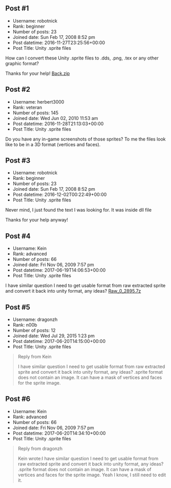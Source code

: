 ## Post #1
- Username: robotnick
- Rank: beginner
- Number of posts: 23
- Joined date: Sun Feb 17, 2008 8:52 pm
- Post datetime: 2016-11-27T23:25:56+00:00
- Post Title: Unity .sprite files

How can I convert these Unity .sprite files to .dds, .png, .tex or any other graphic format?

Thanks for your help! 
[Back.zip](https://xentaxbackup.github.io/file/11959_Back.zip)
## Post #2
- Username: herbert3000
- Rank: veteran
- Number of posts: 145
- Joined date: Wed Jun 02, 2010 11:53 am
- Post datetime: 2016-11-28T21:13:03+00:00
- Post Title: Unity .sprite files

Do you have any in-game screenshots of those sprites?
To me the files look like to be in a 3D format (vertices and faces).
## Post #3
- Username: robotnick
- Rank: beginner
- Number of posts: 23
- Joined date: Sun Feb 17, 2008 8:52 pm
- Post datetime: 2016-12-02T00:22:49+00:00
- Post Title: Unity .sprite files

Never mind, I just found the text I was looking for. It was inside dll file 

Thanks for your help anyway!
## Post #4
- Username: Kein
- Rank: advanced
- Number of posts: 66
- Joined date: Fri Nov 06, 2009 7:57 pm
- Post datetime: 2017-06-19T14:06:53+00:00
- Post Title: Unity .sprite files

I have similar question I need to get usable format from raw extracted sprite and convert it back into unity format, any ideas?
[Raw_0_2895.7z](https://xentaxbackup.github.io/file/13016_Raw_0_2895.7z)
## Post #5
- Username: dragonzh
- Rank: n00b
- Number of posts: 12
- Joined date: Wed Jul 29, 2015 1:23 pm
- Post datetime: 2017-06-20T14:15:00+00:00
- Post Title: Unity .sprite files

> Reply from Kein
>
> I have similar question I need to get usable format from raw extracted sprite and convert it back into unity format, any ideas?
.sprite format does not contain an image. It can have a mask of vertices and faces for the sprite image.
## Post #6
- Username: Kein
- Rank: advanced
- Number of posts: 66
- Joined date: Fri Nov 06, 2009 7:57 pm
- Post datetime: 2017-06-20T14:34:10+00:00
- Post Title: Unity .sprite files

> Reply from dragonzh
>
> Kein wrote:I have similar question I need to get usable format from raw extracted sprite and convert it back into unity format, any ideas?
.sprite format does not contain an image. It can have a mask of vertices and faces for the sprite image.
Yeah I know, I still need to edit it.
